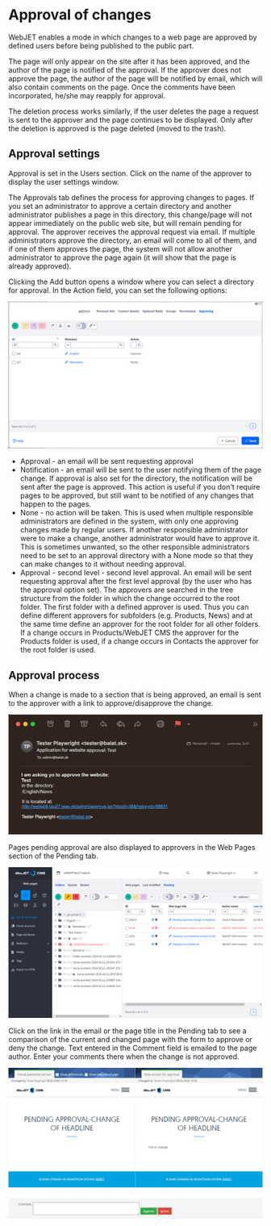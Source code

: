 # Approval of changes

WebJET enables a mode in which changes to a web page are approved by defined users before being published to the public part.

The page will only appear on the site after it has been approved, and the author of the page is notified of the approval. If the approver does not approve the page, the author of the page will be notified by email, which will also contain comments on the page. Once the comments have been incorporated, he/she may reapply for approval.

The deletion process works similarly, if the user deletes the page a request is sent to the approver and the page continues to be displayed. Only after the deletion is approved is the page deleted (moved to the trash).

## Approval settings

Approval is set in the Users section. Click on the name of the approver to display the user settings window.

The Approvals tab defines the process for approving changes to pages. If you set an administrator to approve a certain directory and another administrator publishes a page in this directory, this change/page will not appear immediately on the public web site, but will remain pending for approval. The approver receives the approval request via email. If multiple administrators approve the directory, an email will come to all of them, and if one of them approves the page, the system will not allow another administrator to approve the page again (it will show that the page is already approved).

Clicking the Add button opens a window where you can select a directory for approval. In the Action field, you can set the following options:

![](../../../admin/users/users-tab-approving.png)

- Approval - an email will be sent requesting approval
- Notification - an email will be sent to the user notifying them of the page change. If approval is also set for the directory, the notification will be sent after the page is approved. This action is useful if you don't require pages to be approved, but still want to be notified of any changes that happen to the pages.
- None - no action will be taken. This is used when multiple responsible administrators are defined in the system, with only one approving changes made by regular users. If another responsible administrator were to make a change, another administrator would have to approve it. This is sometimes unwanted, so the other responsible administrators need to be set to an approval directory with a None mode so that they can make changes to it without needing approval.
- Approval - second level - second level approval. An email will be sent requesting approval after the first level approval (by the user who has the approval option set).
The approvers are searched in the tree structure from the folder in which the change occurred to the root folder. The first folder with a defined approver is used. Thus you can define different approvers for subfolders (e.g. Products, News) and at the same time define an approver for the root folder for all other folders. If a change occurs in Products/WebJET CMS the approver for the Products folder is used, if a change occurs in Contacts the approver for the root folder is used.

## Approval process

When a change is made to a section that is being approved, an email is sent to the approver with a link to approve/disapprove the change.

![](approve-email.png)

Pages pending approval are also displayed to approvers in the Web Pages section of the Pending tab.

![](approve-tab.png)

Click on the link in the email or the page title in the Pending tab to see a comparison of the current and changed page with the form to approve or deny the change. Text entered in the Comment field is emailed to the page author. Enter your comments there when the change is not approved.

![](approve-form.png)
